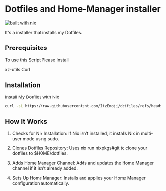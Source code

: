 
# Dotfiles and Home-Manager installer

[![built with nix](https://builtwithnix.org/badge.svg)](https://builtwithnix.org)

It's a installer that installs my Dotfiles.



## Prerequisites
To use this Script Please Install

xz-utils
Curl
## Installation

Install My Dotfiles with Nix

```bash
curl -sL https://raw.githubusercontent.com/ItzEmoji/dotfiles/refs/heads/main/install.sh | sh

```
    
## How It Works
1. Checks for Nix Installation: If Nix isn’t installed, it installs Nix in multi-user mode using sudo.

2. Clones Dotfiles Repository: Uses nix run nixpkgs#git to clone your dotfiles to $HOME/dotfiles.

3. Adds Home Manager Channel: Adds and updates the Home Manager channel if it isn’t already added.

4. Sets Up Home Manager: Installs and applies your Home Manager configuration automatically.
